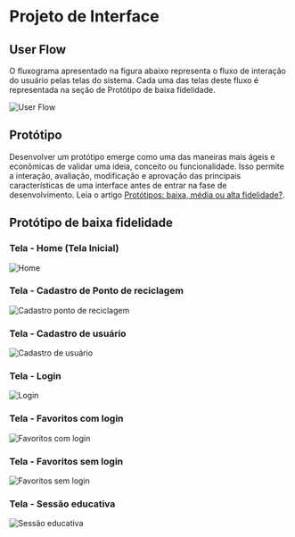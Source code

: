 
# Projeto de Interface

## User Flow

O fluxograma apresentado na figura abaixo representa o fluxo de interação do usuário pelas telas do sistema. Cada uma das telas deste fluxo é representada na seção de Protótipo de baixa fidelidade.

![User Flow](img/fluxograma.png)

## Protótipo

Desenvolver um protótipo emerge como uma das maneiras mais ágeis e econômicas de validar uma ideia, conceito ou funcionalidade. Isso permite a interação, avaliação, modificação e aprovação das principais características de uma interface antes de entrar na fase de desenvolvimento. Leia o artigo [Protótipos: baixa, média ou alta fidelidade?](https://medium.com/ladies-that-ux-br/prot%C3%B3tipos-baixa-m%C3%A9dia-ou-alta-fidelidade-71d897559135).

## Protótipo de baixa fidelidade

### Tela - Home (Tela Inicial)
![Home](img/home-page.png)

### Tela - Cadastro de Ponto de reciclagem
![Cadastro ponto de reciclagem](img/recycle-point-register-page.png)

### Tela - Cadastro de usuário
![Cadastro de usuário](img/user-register-page.png)

### Tela - Login
![Login](img/login-page.png)

### Tela - Favoritos com login
![Favoritos com login](img/favorite-page-logged.png)

### Tela - Favoritos sem login
![Favoritos sem login](img/favorite-page-not-logged.png)

### Tela - Sessão educativa
![Sessão educativa](img/educative-sesction-page.png)
